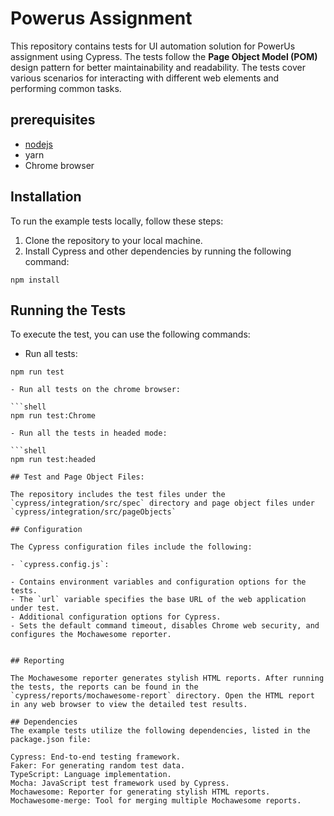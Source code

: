 # Powerus Assignment

This repository contains tests for UI automation solution for PowerUs assignment using Cypress. The tests follow the **Page Object Model (POM)** design pattern for better maintainability and readability. The tests cover various scenarios for interacting with different web elements and performing common tasks.

## prerequisites
- [nodejs](https://nodejs.org/en/)
- yarn
- Chrome browser

## Installation

To run the example tests locally, follow these steps:

1. Clone the repository to your local machine.
2. Install Cypress and other dependencies by running the following command:

 ```shell
npm install
```

## Running the Tests

To execute the test, you can use the following commands:

- Run all tests:

```shell
npm run test

- Run all tests on the chrome browser:

```shell
npm run test:Chrome

- Run all the tests in headed mode:

```shell
npm run test:headed

## Test and Page Object Files:

The repository includes the test files under the `cypress/integration/src/spec` directory and page object files under `cypress/integration/src/pageObjects`

## Configuration

The Cypress configuration files include the following:

- `cypress.config.js`:

- Contains environment variables and configuration options for the tests.
- The `url` variable specifies the base URL of the web application under test.
- Additional configuration options for Cypress.
- Sets the default command timeout, disables Chrome web security, and configures the Mochawesome reporter.


## Reporting

The Mochawesome reporter generates stylish HTML reports. After running the tests, the reports can be found in the `cypress/reports/mochawesome-report` directory. Open the HTML report in any web browser to view the detailed test results.

## Dependencies
The example tests utilize the following dependencies, listed in the package.json file:

Cypress: End-to-end testing framework.
Faker: For generating random test data.
TypeScript: Language implementation.
Mocha: JavaScript test framework used by Cypress.
Mochawesome: Reporter for generating stylish HTML reports.
Mochawesome-merge: Tool for merging multiple Mochawesome reports.





